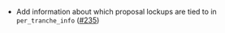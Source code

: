 - Add information about which proposal lockups are tied to in `per_tranche_info`
  ([\#235](https://github.com/informalsystems/hydro/pull/235))
